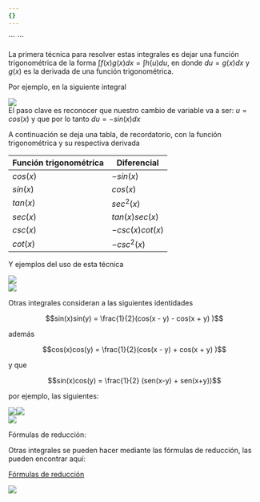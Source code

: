 ```yaml
---
{}
---
```

   
<div class="hidden-code">   
```<script   
  src="https://cdn.mathjax.org/mathjax/latest/MathJax.js?config=TeX-AMS-MML_HTMLorMML"   
  type="text/javascript">   
</script>   
``` </div>   
   
La primera técnica para resolver estas integrales es dejar una función trigonométrica de la forma $\int f(x) g(x) dx = \int h(u) du$, en donde $du = g(x) dx$ y $g(x)$ es la derivada de una función trigonométrica.   
   
Por ejemplo, en la siguiente integral   
   
![](images/Pasted%20image%2020231010141430.png)   
El paso clave es reconocer que nuestro cambio de  variable va a ser: $u = cos(x)$ y que por lo tanto $du = -sin(x) dx$   
   
A continuación se deja una tabla, de recordatorio, con la función trigonométrica y su respectiva derivada   
   
   
| Función trigonométrica      | Diferencial |   
| ----------- | ----------- |   
| $cos(x)$      | $-sin(x)$       |   
| $sin(x)$      | $cos(x)$       |   
| $tan(x)$      | $sec^2(x)$       |   
| $sec(x)$      | $tan(x)sec(x)$       |   
| $csc(x)$      | $-csc(x)cot(x)$       |   
| $cot(x)$      | $-csc^2(x)$       |   
   
   
   
Y ejemplos del uso de esta técnica   
   
![](images/Pasted%20image%2020231010141614.png)   
![](images/Pasted%20image%2020231010141648.png)   
   
Otras integrales consideran a las siguientes identidades   
   
   
$$sin(x)sin(y) = \frac{1}{2}(cos(x - y) - cos(x + y) )$$   
   
   
además   
   
   
$$cos(x)cos(y) = \frac{1}{2}(cos(x - y) + cos(x + y) )$$   
   
y que   
   
   
$$sin(x)cos(y) = \frac{1}{2} (sen(x-y) + sen(x+y))$$   
   
por ejemplo, las siguientes:   
   
![](images/Pasted%20image%2020231010141558.png)![](images/Pasted%20image%2020231010141752.png)   
![](images/Pasted%20image%2020231010141740.png)   
   
Fórmulas de reducción:   
   
Otras integrales se pueden hacer mediante las fórmulas de reducción, las pueden encontrar aquí:   
   
[Fórmulas de reducción](https://en.wikipedia.org/wiki/Integration_by_reduction_formulae)   
   
![](Pasted%20image%2020231012153112.png)